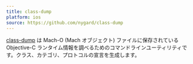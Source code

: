 ```yaml
---
title: class-dump
platform: ios
source: https://github.com/nygard/class-dump
---
```


[class-dump](http://stevenygard.com/projects/class-dump/) は Mach-O (Mach オブジェクト) ファイルに保存されている Objective-C ランタイム情報を調べるためのコマンドラインユーティリティです。クラス、カテゴリ、プロトコルの宣言を生成します。
